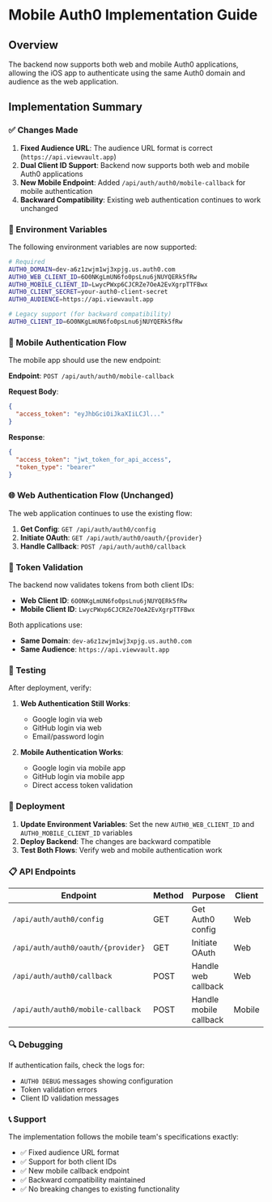 # Mobile Auth0 Implementation Guide

## Overview
The backend now supports both web and mobile Auth0 applications, allowing the iOS app to authenticate using the same Auth0 domain and audience as the web application.

## Implementation Summary

### ✅ Changes Made

1. **Fixed Audience URL**: The audience URL format is correct (`https://api.viewvault.app`)
2. **Dual Client ID Support**: Backend now supports both web and mobile Auth0 applications
3. **New Mobile Endpoint**: Added `/api/auth/auth0/mobile-callback` for mobile authentication
4. **Backward Compatibility**: Existing web authentication continues to work unchanged

### 🔧 Environment Variables

The following environment variables are now supported:

```bash
# Required
AUTH0_DOMAIN=dev-a6z1zwjm1wj3xpjg.us.auth0.com
AUTH0_WEB_CLIENT_ID=6O0NKgLmUN6fo0psLnu6jNUYQERk5fRw
AUTH0_MOBILE_CLIENT_ID=LwycPWxp6CJCRZe7OeA2EvXgrpTTFBwx
AUTH0_CLIENT_SECRET=your-auth0-client-secret
AUTH0_AUDIENCE=https://api.viewvault.app

# Legacy support (for backward compatibility)
AUTH0_CLIENT_ID=6O0NKgLmUN6fo0psLnu6jNUYQERk5fRw
```

### 📱 Mobile Authentication Flow

The mobile app should use the new endpoint:

**Endpoint**: `POST /api/auth/auth0/mobile-callback`

**Request Body**:
```json
{
  "access_token": "eyJhbGciOiJkaXIiLCJl..."
}
```

**Response**:
```json
{
  "access_token": "jwt_token_for_api_access",
  "token_type": "bearer"
}
```

### 🌐 Web Authentication Flow (Unchanged)

The web application continues to use the existing flow:

1. **Get Config**: `GET /api/auth/auth0/config`
2. **Initiate OAuth**: `GET /api/auth/auth0/oauth/{provider}`
3. **Handle Callback**: `POST /api/auth/auth0/callback`

### 🔐 Token Validation

The backend now validates tokens from both client IDs:
- **Web Client ID**: `6O0NKgLmUN6fo0psLnu6jNUYQERk5fRw`
- **Mobile Client ID**: `LwycPWxp6CJCRZe7OeA2EvXgrpTTFBwx`

Both applications use:
- **Same Domain**: `dev-a6z1zwjm1wj3xpjg.us.auth0.com`
- **Same Audience**: `https://api.viewvault.app`

### 🧪 Testing

After deployment, verify:

1. **Web Authentication Still Works**:
   - Google login via web
   - GitHub login via web
   - Email/password login

2. **Mobile Authentication Works**:
   - Google login via mobile app
   - GitHub login via mobile app
   - Direct access token validation

### 🚀 Deployment

1. **Update Environment Variables**: Set the new `AUTH0_WEB_CLIENT_ID` and `AUTH0_MOBILE_CLIENT_ID` variables
2. **Deploy Backend**: The changes are backward compatible
3. **Test Both Flows**: Verify web and mobile authentication work

### 📋 API Endpoints

| Endpoint | Method | Purpose | Client |
|----------|--------|---------|---------|
| `/api/auth/auth0/config` | GET | Get Auth0 config | Web |
| `/api/auth/auth0/oauth/{provider}` | GET | Initiate OAuth | Web |
| `/api/auth/auth0/callback` | POST | Handle web callback | Web |
| `/api/auth/auth0/mobile-callback` | POST | Handle mobile callback | Mobile |

### 🔍 Debugging

If authentication fails, check the logs for:
- `AUTH0 DEBUG` messages showing configuration
- Token validation errors
- Client ID validation messages

### 📞 Support

The implementation follows the mobile team's specifications exactly:
- ✅ Fixed audience URL format
- ✅ Support for both client IDs
- ✅ New mobile callback endpoint
- ✅ Backward compatibility maintained
- ✅ No breaking changes to existing functionality
